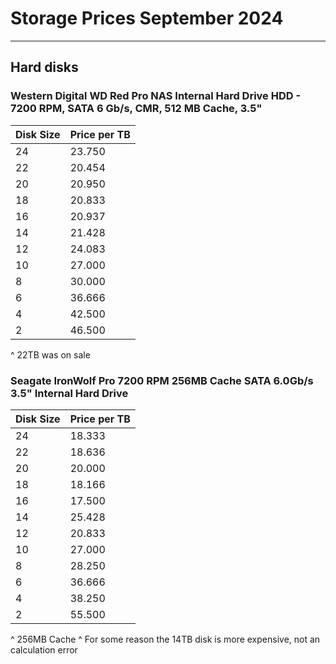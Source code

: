 # Storage Prices September 2024
___
## Hard disks

### Western Digital WD Red Pro NAS Internal Hard Drive HDD - 7200 RPM, SATA 6 Gb/s, CMR, 512 MB Cache, 3.5"

| Disk Size | Price per TB |
|-----------|--------------|
| 24        | 23.750       |
| 22        | 20.454       |
| 20        | 20.950       |
| 18        | 20.833       |
| 16        | 20.937       |
| 14        | 21.428       |
| 12        | 24.083       |
| 10        | 27.000       |
| 8         | 30.000       |
| 6         | 36.666       |
| 4         | 42.500       |
| 2         | 46.500       |

^ 22TB was on sale

### Seagate IronWolf Pro 7200 RPM 256MB Cache SATA 6.0Gb/s 3.5" Internal Hard Drive

| Disk Size | Price per TB |
|-----------|--------------|
| 24        | 18.333       |
| 22        | 18.636       |
| 20        | 20.000       |
| 18        | 18.166       |
| 16        | 17.500       |
| 14        | 25.428       |
| 12        | 20.833       |
| 10        | 27.000       |
| 8         | 28.250       |
| 6         | 36.666       |
| 4         | 38.250       |
| 2         | 55.500       |

^ 256MB Cache
^ For some reason the 14TB disk is more expensive, not an calculation error